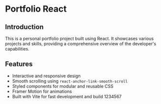 # Portfolio React
## Introduction
This is a personal portfolio project built using React. It showcases various projects and skills, providing a comprehensive overview of the developer's capabilities.

## Features
- Interactive and responsive design
- Smooth scrolling using `react-anchor-link-smooth-scroll`
- Styled components for modular and reusable CSS
- Framer Motion for animations
- Built with Vite for fast development and build
1234567
